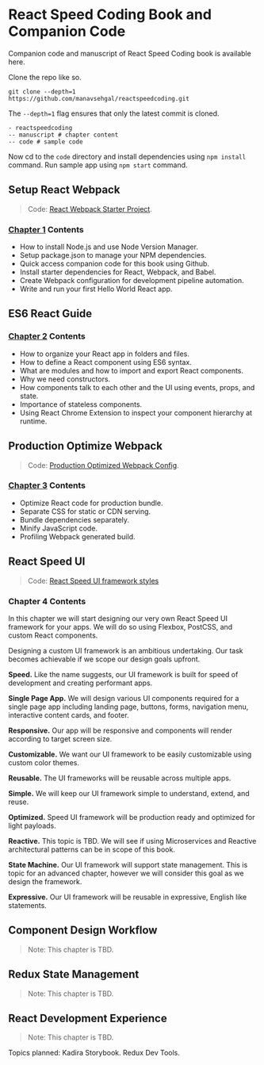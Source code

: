 # React Speed Coding Book and Companion Code

Companion code and manuscript of React Speed Coding book is available here.

Clone the repo like so.

```
git clone --depth=1 https://github.com/manavsehgal/reactspeedcoding.git
```

The ```--depth=1``` flag ensures that only the latest commit is cloned.

```
- reactspeedcoding
-- manuscript # chapter content
-- code # sample code
```

Now cd to the ```code``` directory and install dependencies using ```npm install``` command.
Run sample app using ```npm start``` command.

## Setup React Webpack

> Code: [React Webpack Starter Project][1].

### [Chapter 1][3] Contents

- How to install Node.js and use Node Version Manager.
- Setup package.json to manage your NPM dependencies.
- Quick access companion code for this book using Github.
- Install starter dependencies for React, Webpack, and Babel.
- Create Webpack configuration for development pipeline automation.
- Write and run your first Hello World React app.

## ES6 React Guide

### [Chapter 2][4] Contents

- How to organize your React app in folders and files.
- How to define a React component using ES6 syntax.
- What are modules and how to import and export React components.
- Why we need constructors.
- How components talk to each other and the UI using events, props, and state.
- Importance of stateless components.
- Using React Chrome Extension to inspect your component hierarchy at runtime.

## Production Optimize Webpack

> Code: [Production Optimized Webpack Config][2].

### [Chapter 3][5] Contents

- Optimize React code for production bundle.
- Separate CSS for static or CDN serving.
- Bundle dependencies separately.
- Minify JavaScript code.
- Profiling Webpack generated build.

## React Speed UI

> Code: [React Speed UI framework styles][6]

### Chapter 4 Contents

In this chapter we will start designing our very own React Speed UI framework
for your apps. We will do so using Flexbox, PostCSS, and custom React components.

Designing a custom UI framework is an ambitious undertaking. Our task becomes achievable if we scope
our design goals upfront.

**Speed.** Like the name suggests, our UI framework is built for speed of development and
creating performant apps.

**Single Page App.** We will design various UI components required for a single page app including
landing page, buttons, forms, navigation menu, interactive content cards, and footer.

**Responsive.** Our app will be responsive and components will render according to target screen size.

**Customizable.** We want our UI framework to be easily customizable using custom color themes.

**Reusable.** The UI frameworks will be reusable across multiple apps.

**Simple.** We will keep our UI framework simple to understand, extend, and reuse.

**Optimized.** Speed UI framework will be production ready and optimized for light payloads.

**Reactive.** This topic is TBD. We will see if using Microservices and Reactive architectural patterns
can be in scope of this book.

**State Machine.** Our UI framework will support state management. This is topic for an advanced chapter,
however we will consider this goal as we design the framework.

**Expressive.** Our UI framework will be reusable in expressive, English like statements.

## Component Design Workflow

> Note: This chapter is TBD.

## Redux State Management

> Note: This chapter is TBD.

## React Development Experience

> Note: This chapter is TBD.

Topics planned: Kadira Storybook. Redux Dev Tools.

[1]: https://github.com/manavsehgal/reactspeedcoding/tree/master/code
[2]: https://github.com/manavsehgal/reactspeedcoding/blob/master/code/webpack.prod.config.js
[3]: https://leanpub.com/reactspeedcoding/read#leanpub-auto-setup-react-webpack
[4]: https://leanpub.com/reactspeedcoding/read#leanpub-auto-es6-react-guide-1
[5]: https://leanpub.com/reactspeedcoding/read#leanpub-auto-production-optimize-webpack
[6]: https://github.com/manavsehgal/reactspeedcoding/tree/master/code/app/styles
